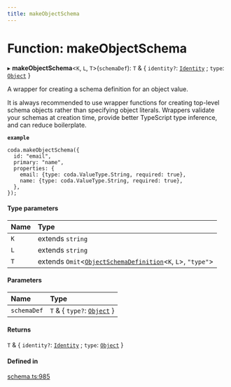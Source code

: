 ```yaml
---
title: makeObjectSchema
---
```

# Function: makeObjectSchema

▸ **makeObjectSchema**<`K`, `L`, `T`\>(`schemaDef`): `T` & { `identity?`: [`Identity`](../interfaces/Identity.md) ; `type`: [`Object`](../enums/ValueType.md#object)  }

A wrapper for creating a schema definition for an object value.

It is always recommended to use wrapper functions for creating top-level schema
objects rather than specifying object literals. Wrappers validate your schemas
at creation time, provide better TypeScript type inference, and can reduce
boilerplate.

**`example`**
```
coda.makeObjectSchema({
  id: "email",
  primary: "name",
  properties: {
    email: {type: coda.ValueType.String, required: true},
    name: {type: coda.ValueType.String, required: true},
  },
});
```

#### Type parameters

| Name | Type |
| :------ | :------ |
| `K` | extends `string` |
| `L` | extends `string` |
| `T` | extends `Omit`<[`ObjectSchemaDefinition`](../interfaces/ObjectSchemaDefinition.md)<`K`, `L`\>, ``"type"``\> |

#### Parameters

| Name | Type |
| :------ | :------ |
| `schemaDef` | `T` & { `type?`: [`Object`](../enums/ValueType.md#object)  } |

#### Returns

`T` & { `identity?`: [`Identity`](../interfaces/Identity.md) ; `type`: [`Object`](../enums/ValueType.md#object)  }

#### Defined in

[schema.ts:985](https://github.com/coda/packs-sdk/blob/main/schema.ts#L985)
